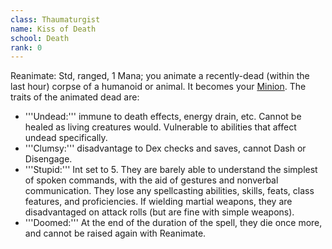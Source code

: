 ```yaml
---
class: Thaumaturgist
name: Kiss of Death
school: Death
rank: 0
---
```


Reanimate: Std, ranged, 1 Mana; you animate a recently-dead (within the last hour) corpse of a humanoid or animal. It becomes your [Minion](../../../system/minions.md). The traits of the animated dead are:
- '''Undead:''' immune to death effects, energy drain, etc. Cannot be healed as living creatures would. Vulnerable to abilities that affect undead specifically.
- '''Clumsy:''' disadvantage to Dex checks and saves, cannot Dash or Disengage.
- '''Stupid:''' Int set to 5. They are barely able to understand the simplest of spoken commands, with the aid of gestures and nonverbal communication. They lose any spellcasting abilities, skills, feats, class features, and proficiencies. If wielding martial weapons, they are disadvantaged on attack rolls (but are fine with simple weapons).
- '''Doomed:''' At the end of the duration of the spell, they die once more, and cannot be raised again with Reanimate.